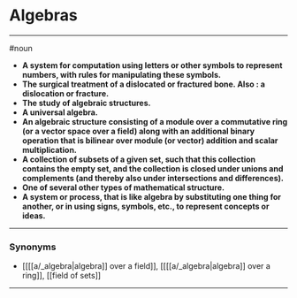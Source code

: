 # Algebras
---
#noun
- **A system for computation using letters or other symbols to represent numbers, with rules for manipulating these symbols.**
- **The surgical treatment of a dislocated or fractured bone. Also : a dislocation or fracture.**
- **The study of algebraic structures.**
- **A universal algebra.**
- **An algebraic structure consisting of a module over a commutative ring (or a vector space over a field) along with an additional binary operation that is bilinear over module (or vector) addition and scalar multiplication.**
- **A collection of subsets of a given set, such that this collection contains the empty set, and the collection is closed under unions and complements (and thereby also under intersections and differences).**
- **One of several other types of mathematical structure.**
- **A system or process, that is like algebra by substituting one thing for another, or in using signs, symbols, etc., to represent concepts or ideas.**
---
### Synonyms
- [[[[a/_algebra|algebra]] over a field]], [[[[a/_algebra|algebra]] over a ring]], [[field of sets]]
---
